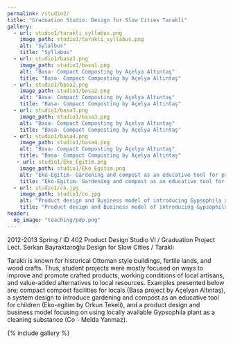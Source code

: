 ```yaml
---
permalink: /studio2/
title: "Graduation Studio: Design for Slow Cities Tarakli"
gallery:
  - url: studio1/tarakli_syllabus.png
    image_path: studio1/tarakli_syllabus.png
    alt: "Sylalbus"
    title: "Syllabus"
  - url: studio1/basa1.png
    image_path: studio1/basa1.png
    alt: "Basa- Compact Composting by Açelya Altıntaş"
    title: "Basa- Compact Composting by Açelya Altıntaş"
  - url: studio1/basa2.png
    image_path: studio1/basa2.png
    alt: "Basa- Compact Composting by Açelya Altıntaş"
    title: "Basa- Compact Composting by Açelya Altıntaş"
  - url: studio1/basa3.png
    image_path: studio1/basa3.png
    alt: "Basa- Compact Composting by Açelya Altıntaş"
    title: "Basa- Compact Composting by Açelya Altıntaş"
  - url: studio1/basa4.png
    image_path: studio1/basa4.png
    alt: "Basa- Compact Composting by Açelya Altıntaş"
    title: "Basa- Compact Composting by Açelya Altıntaş"
   - url: studio1/Eko_Egitim.png
    image_path: studio1/Eko_Egitim.png
    alt: "Eko-Egitim- Gardening and compost as an educative tool for primary school by Orkun Tekeli"
    title: "Eko-Egitim- Gardening and compost as an educative tool for primary school by Orkun Tekeli"
  - url: studio1/co.jpg
    image_path: studio1/co.jpg
    alt: "Product design and Business model of introducing Gypsophila as a detergent for urban consumers by Melda Yanmaz"
    title: "Product design and Business model of introducing Gypsophila as a detergent for urban consumers by Melda Yanmaz"
header: 
  og_image: "teaching/pdp.png"
---
```



2012-2013 Spring / ID 402
Product Design Studio VI / Graduation Project
Lect. Serkan Bayraktaroğlu
Design for Slow Cities / Taraklı


Taraklı is known for  historical Ottoman style buildings, fertile lands, and wood crafts. Thus, student projects were mostly focused on ways to improve and promote crafted products, working conditions of local artisans, and value-added alternatives to local resources. Examples presented below are; compact compost facilities for locals (Basa project by Açelyan Altıntaş), a system design to introduce gardening and compost as an educative tool for children (Eko-egitim by Orkun Tekeli), and a product design and business model focusing on using locally available Gypsophila plant as a cleaning substance (Co - Melda Yanmaz).



{% include gallery %}
